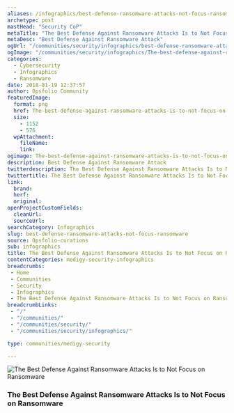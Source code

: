```yaml
---
aliases: /infographics/best-defense-ransomware-attacks-not-focus-ransomware
archetype: post
mastHead: "Security CoP"
metaTitle: "The Best Defense Against Ransomware Attacks Is to Not Focus on Ransomware."
metaDesc: "Best Defense Against Ransomware Attack" 
ogUrl: "/communities/security/infographics/best-defense-ransomware-attacks-not-focus-ransomware"
ogImage: "/communities/security/infographics/The-best-defense-against-ransomware-attacks-is-to-not-focus-on-Ransomware.png"
categories:
  - Cybersecurity
  - Infographics
  - Ransomware
date: 2018-01-19 12:37:57
author: Opsfolio Community
featuredImage:
  format: png
  href: The-best-defense-against-ransomware-attacks-is-to-not-focus-on-Ransomware.png
  size:
    - 1152
    - 576
  wpAttachment:
    fileName:
    link:
ogimage: The-best-defense-against-ransomware-attacks-is-to-not-focus-on-RANSOMWARE.png
description: Best Defense Against Ransomware Attack
twitterdescription: The Best Defense Against Ransomware Attacks Is to Not Focus on Ransomware.
twittertitle: The Best Defense Against Ransomware Attacks Is to Not Focus on Ransomware.
link:
  brand:
  herf:
  original:
openProjectCustomFields:
  cleanUrl:
  sourceUrl:
searchCategory: Infographics
slug: best-defense-ransomware-attacks-not-focus-ransomware
source: Opsfolio-curations
sub: infographics
title: The Best Defense Against Ransomware Attacks Is to Not Focus on Ransomware.
contentCategories: medigy-security-infographics
breadcrumbs:
 - Home
 - Communities
 - Security
 - Infographics
 - The Best Defense Against Ransomware Attacks Is to Not Focus on Ransomware.
breadcrumbLinks:
 - "/"
 - "/communities/"
 - "/communities/security/"
 - "/communities/security/infographics/"

type: communities/medigy-security

---
```

![The Best Defense Against Ransomware Attacks Is to Not Focus on Ransomware](/communities/security/infographics/The-best-defense-against-ransomware-attacks-is-to-not-focus-on-Ransomware.png)

### The Best Defense Against Ransomware Attacks Is to Not Focus on Ransomware
